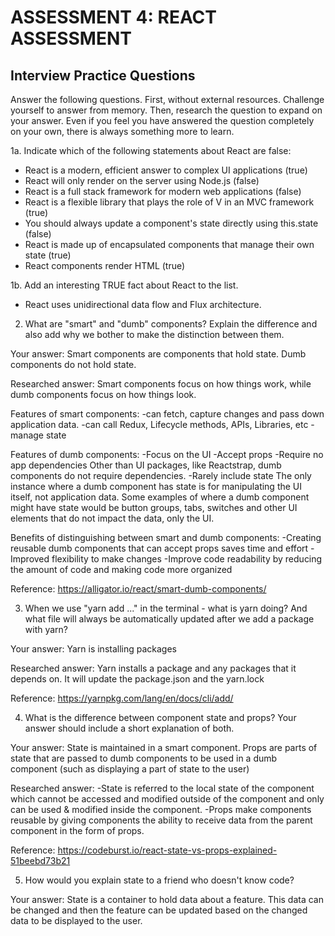 # ASSESSMENT 4: REACT ASSESSMENT
## Interview Practice Questions

Answer the following questions. First, without external resources. Challenge yourself to answer from memory. Then, research the question to expand on your answer. Even if you feel you have answered the question completely on your own, there is always something more to learn.  

1a. Indicate which of the following statements about React are false:

- React is a modern, efficient answer to complex UI applications (true)
- React will only render on the server using Node.js (false)
- React is a full stack framework for modern web applications (false)
- React is a flexible library that plays the role of V in an MVC framework (true)
- You should always update a component's state directly using this.state (false)
- React is made up of encapsulated components that manage their own state (true)
- React components render HTML (true)

1b. Add an interesting TRUE fact about React to the list.
- React uses unidirectional data flow and Flux architecture.

2. What are "smart" and "dumb" components? Explain the difference and also add why we bother to make the distinction between them.

  Your answer: Smart components are components that hold state. Dumb components do not hold state. 

  Researched answer: Smart components focus on how things work, while dumb components focus on how things look. 
  
  Features of smart components:
  -can fetch, capture changes and pass down application data.
  -can call Redux, Lifecycle methods, APIs, Libraries, etc 
  -manage state 

  Features of dumb components:
  -Focus on the UI 
  -Accept props 
  -Require no app dependencies Other than UI packages, like Reactstrap, dumb components do not require dependencies.
  -Rarely include state The only instance where a dumb component has state is for manipulating the UI itself, not application data. Some examples of where a dumb component might have state would be button groups, tabs, switches and other UI elements that do not impact the data, only the UI.
  
  Benefits of distinguishing between smart and dumb components:
  -Creating reusable dumb components that can accept props saves time and effort
  -Improved flexibility to make changes
  -Improve code readability by reducing the amount of code and making code more organized

  
  Reference: https://alligator.io/react/smart-dumb-components/



3. When we use "yarn add ..." in the terminal - what is yarn doing? And what file will always be automatically updated after we add a package with yarn?

  Your answer: Yarn is installing packages

  Researched answer: Yarn installs a package and any packages that it depends on. It will update the package.json and the yarn.lock
  
  Reference: https://yarnpkg.com/lang/en/docs/cli/add/



4. What is the difference between component state and props? Your answer should include a short explanation of both.

  Your answer: State is maintained in a smart component. Props are parts of state that are passed to dumb components to be used in a dumb component (such as displaying a part of state to the user)

  Researched answer: 
  -State is referred to the local state of the component which cannot be accessed and modified outside of the component and only can be used & modified inside the component. 
  -Props make components reusable by giving components the ability to receive data from the parent component in the form of props.
  
  Reference: https://codeburst.io/react-state-vs-props-explained-51beebd73b21

5. How would you explain state to a friend who doesn't know code?

  Your answer: State is a container to hold data about a feature. This data can be changed and then the feature can be updated based on the changed data to be displayed to the user.
